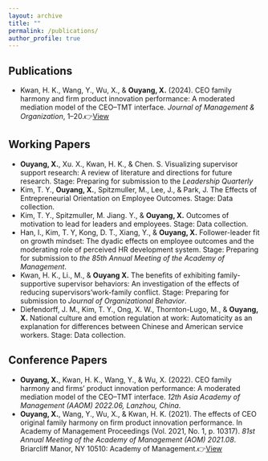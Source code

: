 ```yaml
---
layout: archive
title: ""
permalink: /publications/
author_profile: true
---
```


## Publications

* Kwan, H. K., Wang, Y., Wu, X., & **Ouyang, X.** (2024). CEO family harmony and firm product innovation performance: A moderated mediation model of the CEO–TMT interface. *Journal of Management & Organization*, 1–20.👉[View](https://www.cambridge.org/core/services/aop-cambridge-core/content/view/F5C52E058B1C20638C4DC11D00A6CA02/S1833367224000221a.pdf/ceo_family_harmony_and_firm_product_innovation_performance_a_moderated_mediation_model_of_the_ceotmt_interface.pdf)

## Working Papers

* **Ouyang, X.**, Xu. X., Kwan, H. K., & Chen. S. Visualizing supervisor support research: A review of literature and directions for future research. Stage: Preparing for submission to the *Leadership Quarterly*
* Kim, T. Y., **Ouyang, X.**, Spitzmuller, M., Lee, J., & Park, J. The Effects of Entrepreneurial Orientation on Employee Outcomes. Stage: Data collection.
* Kim, T. Y., Spitzmuller, M. Jiang. Y., & **Ouyang, X.** Outcomes of motivation to lead for leaders and employees. Stage: Data collection.
* Han, I., Kim, T. Y, Kong, D. T., Xiang, Y., & **Ouyang, X.**  Follower-leader fit on growth mindset: The dyadic effects on employee outcomes and the moderating role of perceived HR development system. Stage: Preparing for submission to *the 85th Annual Meeting of the Academy of Management*.
* Kwan, H. K., Li., M., & **Ouyang X.** The benefits of exhibiting family-supportive supervisor behaviors: An investigation of the effects of reducing supervisors’work-family conflict.  Stage: Preparing for submission to *Journal of Organizational Behavior*.
* Diefendorff, J. M., Kim, T. Y., Ong, X. W., Thornton-Lugo, M., & **Ouyang, X.** National culture and emotion regulation at work: Automaticity as an explanation for differences between Chinese and American service workers. Stage: Data collection.

## Conference Papers

* **Ouyang, X.**, Kwan, H. K., Wang, Y., & Wu, X. (2022). CEO family harmony and firms’ product innovation performance: A moderated mediation model of the CEO–TMT interface. *12th Asia Academy of Management (AAOM) 2022.06, Lanzhou, China*.
* **Ouyang, X.**, Wang, Y., Wu, X., & Kwan, H. K. (2021). The effects of CEO original family harmony on firm product innovation performance. In Academy of Management Proceedings (Vol. 2021, No. 1, p. 10317). *81st Annual Meeting of the Academy of Management (AOM) 2021.08*. Briarcliff Manor, NY 10510: Academy of Management.👉[View](https://journals.aom.org/doi/abs/10.5465/AMBPP.2021.10317abstract)

